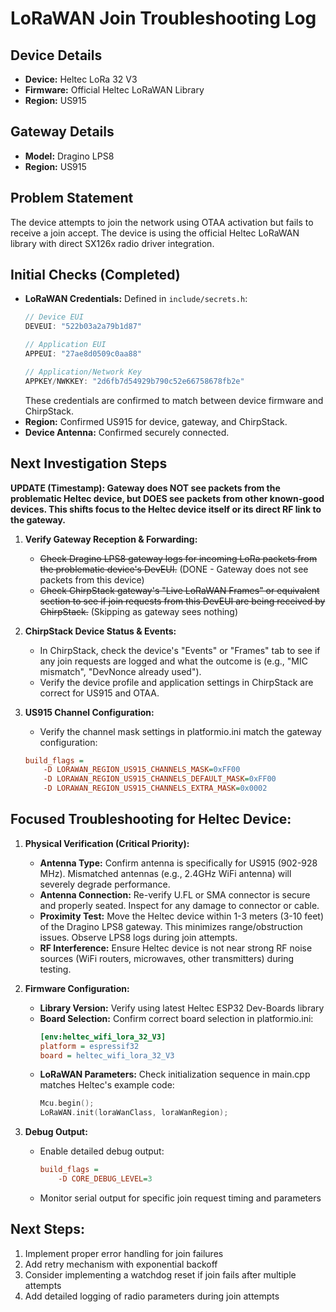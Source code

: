 # LoRaWAN Join Troubleshooting Log

## Device Details
- **Device:** Heltec LoRa 32 V3
- **Firmware:** Official Heltec LoRaWAN Library
- **Region:** US915

## Gateway Details
- **Model:** Dragino LPS8
- **Region:** US915

## Problem Statement
The device attempts to join the network using OTAA activation but fails to receive a join accept. The device is using the official Heltec LoRaWAN library with direct SX126x radio driver integration.

## Initial Checks (Completed)
- **LoRaWAN Credentials:** Defined in `include/secrets.h`:
  ```cpp
  // Device EUI
  DEVEUI: "522b03a2a79b1d87"
  
  // Application EUI
  APPEUI: "27ae8d0509c0aa88"
  
  // Application/Network Key
  APPKEY/NWKKEY: "2d6fb7d54929b790c52e66758678fb2e"
  ```
  These credentials are confirmed to match between device firmware and ChirpStack.
- **Region:** Confirmed US915 for device, gateway, and ChirpStack.
- **Device Antenna:** Confirmed securely connected.

## Next Investigation Steps

**UPDATE (Timestamp): Gateway does NOT see packets from the problematic Heltec device, but DOES see packets from other known-good devices. This shifts focus to the Heltec device itself or its direct RF link to the gateway.**

1.  **Verify Gateway Reception & Forwarding:**
    *   ~~Check Dragino LPS8 gateway logs for incoming LoRa packets from the problematic device's DevEUI.~~ (DONE - Gateway does not see packets from this device)
    *   ~~Check ChirpStack gateway's "Live LoRaWAN Frames" or equivalent section to see if join requests from this DevEUI are being received by ChirpStack.~~ (Skipping as gateway sees nothing)

2.  **ChirpStack Device Status & Events:**
    *   In ChirpStack, check the device's "Events" or "Frames" tab to see if any join requests are logged and what the outcome is (e.g., "MIC mismatch", "DevNonce already used").
    *   Verify the device profile and application settings in ChirpStack are correct for US915 and OTAA.

3.  **US915 Channel Configuration:**
    *   Verify the channel mask settings in platformio.ini match the gateway configuration:
    ```ini
    build_flags =
        -D LORAWAN_REGION_US915_CHANNELS_MASK=0xFF00
        -D LORAWAN_REGION_US915_CHANNELS_DEFAULT_MASK=0xFF00
        -D LORAWAN_REGION_US915_CHANNELS_EXTRA_MASK=0x0002
    ```

## Focused Troubleshooting for Heltec Device:

1.  **Physical Verification (Critical Priority):**
    *   **Antenna Type:** Confirm antenna is specifically for US915 (902-928 MHz). Mismatched antennas (e.g., 2.4GHz WiFi antenna) will severely degrade performance.
    *   **Antenna Connection:** Re-verify U.FL or SMA connector is secure and properly seated. Inspect for any damage to connector or cable.
    *   **Proximity Test:** Move the Heltec device within 1-3 meters (3-10 feet) of the Dragino LPS8 gateway. This minimizes range/obstruction issues. Observe LPS8 logs during join attempts.
    *   **RF Interference:** Ensure Heltec device is not near strong RF noise sources (WiFi routers, microwaves, other transmitters) during testing.

2.  **Firmware Configuration:**
    *   **Library Version:** Verify using latest Heltec ESP32 Dev-Boards library
    *   **Board Selection:** Confirm correct board selection in platformio.ini:
        ```ini
        [env:heltec_wifi_lora_32_V3]
        platform = espressif32
        board = heltec_wifi_lora_32_V3
        ```
    *   **LoRaWAN Parameters:** Check initialization sequence in main.cpp matches Heltec's example code:
        ```cpp
        Mcu.begin();
        LoRaWAN.init(loraWanClass, loraWanRegion);
        ```

3.  **Debug Output:**
    *   Enable detailed debug output:
        ```ini
        build_flags =
            -D CORE_DEBUG_LEVEL=3
        ```
    *   Monitor serial output for specific join request timing and parameters

## Next Steps:
1. Implement proper error handling for join failures
2. Add retry mechanism with exponential backoff
3. Consider implementing a watchdog reset if join fails after multiple attempts
4. Add detailed logging of radio parameters during join attempts
